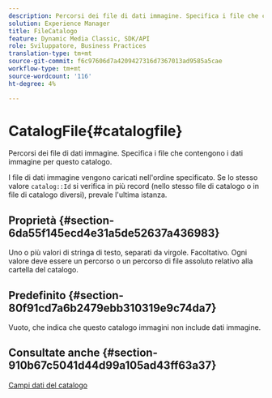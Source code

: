 ```yaml
---
description: Percorsi dei file di dati immagine. Specifica i file che contengono i dati immagine per questo catalogo.
solution: Experience Manager
title: FileCatalogo
feature: Dynamic Media Classic, SDK/API
role: Sviluppatore, Business Practices
translation-type: tm+mt
source-git-commit: f6c97606d7a4209427316d7367013ad9585a5cae
workflow-type: tm+mt
source-wordcount: '116'
ht-degree: 4%

---
```



# CatalogFile{#catalogfile}

Percorsi dei file di dati immagine. Specifica i file che contengono i dati immagine per questo catalogo.

I file di dati immagine vengono caricati nell&#39;ordine specificato. Se lo stesso valore `catalog::Id` si verifica in più record (nello stesso file di catalogo o in file di catalogo diversi), prevale l&#39;ultima istanza.

## Proprietà {#section-6da55f145ecd4e31a5de52637a436983}

Uno o più valori di stringa di testo, separati da virgole. Facoltativo. Ogni valore deve essere un percorso o un percorso di file assoluto relativo alla cartella del catalogo.

## Predefinito {#section-80f91cd7a6b2479ebb310319e9c74da7}

Vuoto, che indica che questo catalogo immagini non include dati immagine.

## Consultate anche {#section-910b67c5041d44d99a105ad43ff63a37}

[Campi dati del catalogo](../../../../../is-api/image-catalog/image-serving-api-ref/c-image-catalog-reference/c-overview/c-catalog-data-fields/c-catalog-data-fields.md#concept-b19581028ec44f98b9f5943624403d29)
